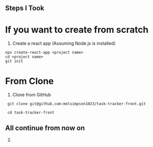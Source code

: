 ## Steps I Took

# If you want to create from scratch

1. Create a react app (Assuming Node.js is installed)

```
npx create-react-app <project name>
cd <project name>
git init

```

# From Clone

1. Clone from GitHub

```
 git clone git@github.com:melsimpson1023/task-tracker-front.git

 cd task-tracker-front
```

## All continue from now on

2.
